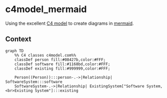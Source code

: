 # c4model_mermaid

Using the excellent [C4 model](https://c4model.com/) to create diagrams in [mermaid](https://github.com/mermaid-js/mermaid).


## Context 

```mermaid
graph TD
    %% C4 classes c4model.com%%
    classDef person fill:#08427b,color:#FFF;
    classDef software fill:#1168bd,color:#FFF;
    classDef existing fill:#999999,color:#FFF;

    Person((Person)):::person-.->|Relationship| SoftwareSystem:::software
    SoftwareSystem-.->|Relationship| ExistingSystem["Software System,<br>Existing System"]:::existing
```
